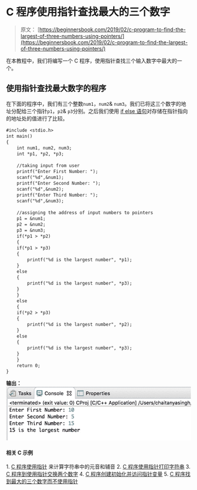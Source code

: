 # C 程序使用指针查找最大的三个数字

> 原文： [https://beginnersbook.com/2019/02/c-program-to-find-the-largest-of-three-numbers-using-pointers/](https://beginnersbook.com/2019/02/c-program-to-find-the-largest-of-three-numbers-using-pointers/)

在本教程中，我们将编写一个 C 程序，使用指针查找三个输入数字中最大的一个。

## 使用指针查找最大数字的程序

在下面的程序中，我们有三个整数`num1`，`num2`&amp; `num3`。我们已将这三个数字的地址分配给三个指针`p1`，`p2`&amp; `p3`分别。之后我们使用 [if else 语句](https://beginnersbook.com/2014/01/c-if-statement/)对存储在指针指向的地址处的值进行了比较。

```
#include <stdio.h>
int main()
{
    int num1, num2, num3;
    int *p1, *p2, *p3;

    //taking input from user
    printf("Enter First Number: ");
    scanf("%d",&num1);
    printf("Enter Second Number: ");
    scanf("%d",&num2);
    printf("Enter Third Number: ");
    scanf("%d",&num3);

    //assigning the address of input numbers to pointers
    p1 = &num1;
    p2 = &num2;
    p3 = &num3;
    if(*p1 > *p2)
    {
	if(*p1 > *p3)
	{
		printf("%d is the largest number", *p1);
	}
	else
	{
		printf("%d is the largest number", *p3);
	}
    }
    else
    {
	if(*p2 > *p3)
	{
		printf("%d is the largest number", *p2);
	}
	else
	{
		printf("%d is the largest number", *p3);
	}
    }
    return 0;
}
```

**输出：**
![C Program to Find the Largest of three numbers using Pointers](img/df729e886ab405fdb7adc706b2bd8195.jpg)

#### 相关 C 示例

1\. [C 程序使用指针](https://beginnersbook.com/2019/02/c-program-to-count-vowels-and-consonants-in-a-string-using-pointer/)
来计算字符串中的元音和辅音 2\. [C 程序使用指针打印字符串](https://beginnersbook.com/2019/02/c-program-to-print-string-using-pointer/)
3\. [C 程序到使用指针交换两个数字](https://beginnersbook.com/2019/02/c-program-to-swap-two-numbers-using-pointers/)
4\. [C 程序创建初始化并访问指针变量](https://beginnersbook.com/2019/02/c-program-to-create-initialize-and-access-a-pointer-variable/)
5\. [C 程序找到最大的三个数字而不使用指针](https://beginnersbook.com/2014/06/c-program-to-find-greatest-of-three-numbers/)